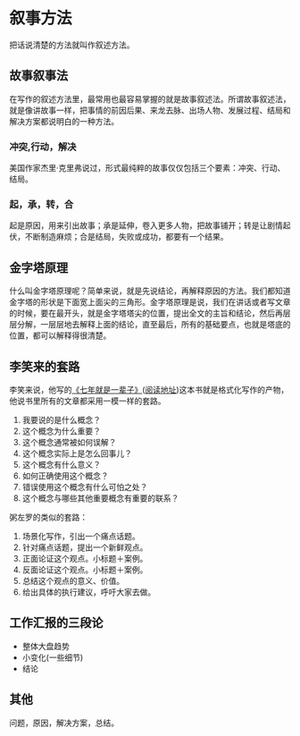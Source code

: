 # 叙事方法
把话说清楚的方法就叫作叙述方法。

## 故事叙事法
在写作的叙述方法里，最常用也最容易掌握的就是故事叙述法。所谓故事叙述法，就是像讲故事一样，把事情的前因后果、来龙去脉、出场人物、发展过程、结局和解决方案都说明白的一种方法。

### 冲突,行动，解决
美国作家杰里·克里弗说过，形式最纯粹的故事仅仅包括三个要素：冲突、行动、结局。

### 起，承，转，合
起是原因，用来引出故事；承是延伸，卷入更多人物，把故事铺开；转是让剧情起伏，不断制造麻烦；合是结局，失败或成功，都要有一个结果。

## 金字塔原理
什么叫金字塔原理呢？简单来说，就是先说结论，再解释原因的方法。我们都知道金字塔的形状是下面宽上面尖的三角形。金字塔原理是说，我们在讲话或者写文章的时候，要在最开头，就是金字塔塔尖的位置，提出全文的主旨和结论，然后再层层分解，一层层地去解释上面的结论，直至最后，所有的基础要点，也就是塔底的位置，都可以解释得很清楚。

## 李笑来的套路
李笑来说，他写的[《七年就是一辈子》](https://book.douban.com/subject/30325730/)([阅读地址](https://b.xinshengdaxue.com/))这本书就是格式化写作的产物，他说书里所有的文章都采用一模一样的套路。

1. 我要说的是什么概念？
2. 这个概念为什么重要？
3. 这个概念通常被如何误解？
4. 这个概念实际上是怎么回事儿？
5. 这个概念有什么意义？
6. 如何正确使用这个概念？
7. 错误使用这个概念有什么可怕之处？
8. 这个概念与哪些其他重要概念有重要的联系？

粥左罗的类似的套路：
1. 场景化写作，引出一个痛点话题。
2. 针对痛点话题，提出一个新鲜观点。
3. 正面论证这个观点。小标题＋案例。
4. 反面论证这个观点。小标题＋案例。
5. 总结这个观点的意义、价值。
6. 给出具体的执行建议，呼吁大家去做。

## 工作汇报的三段论
* 整体大盘趋势
* 小变化(一些细节)
* 结论



## 其他
问题，原因，解决方案，总结。